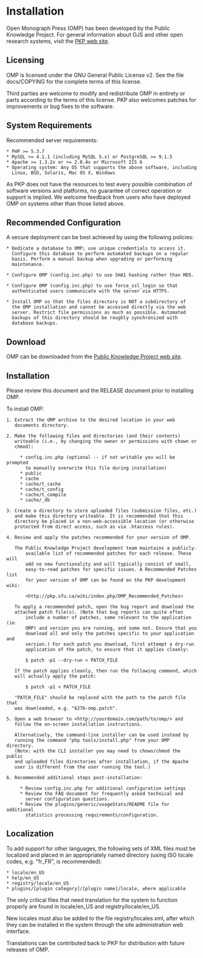 # Installation

Open Monograph Press (OMP) has been developed by the Public Knowledge Project. For general information about OJS and other open research systems, visit the [PKP web site](http://pkp.sfu.ca/).


## Licensing

OMP is licensed under the GNU General Public License v2. See the file
docs/COPYING for the complete terms of this license.

Third parties are welcome to modify and redistribute OMP in entirety or parts
according to the terms of this license. PKP also welcomes patches for
improvements or bug fixes to the software.

## System Requirements

Recommended server requirements:

	* PHP >= 5.3.7
	* MySQL >= 4.1.1 (including MySQL 5.x) or PostgreSQL >= 9.1.5
	* Apache >= 1.3.2x or >= 2.0.4x or Microsoft IIS 6
	* Operating system: Any OS that supports the above software, including
	  Linux, BSD, Solaris, Mac OS X, Windows

As PKP does not have the resources to test every possible combination of
software versions and platforms, no guarantee of correct operation or support
is implied. We welcome feedback from users who have deployed OMP on systems
other than those listed above.


## Recommended Configuration


A secure deployment can be best achieved by using the following policies:

	* Dedicate a database to OMP; use unique credentials to access it.
	  Configure this database to perform automated backups on a regular
	  basis. Perform a manual backup when upgrading or performing
	  maintenance.

	* Configure OMP (config.inc.php) to use SHA1 hashing rather than MD5.

	* Configure OMP (config.inc.php) to use force_ssl_login so that
	  authenticated users communicate with the server via HTTPS.

	* Install OMP so that the files directory is NOT a subdirectory of
	  the OMP installation and cannot be accessed directly via the web
	  server. Restrict file permissions as much as possible. Automated
	  backups of this directory should be roughly synchronized with
	  database backups.

## Download

OMP can be downloaded from the [Public Knowledge Project web site](http://pkp.sfu.ca/).

## Installation

Please review this document and the RELEASE document prior to installing OMP.

To install OMP:

	1. Extract the OMP archive to the desired location in your web
	   documents directory.
	
	2. Make the following files and directories (and their contents)
	   writeable (i.e., by changing the owner or permissions with chown or
	   chmod):
	   
	     * config.inc.php (optional -- if not writable you will be prompted
	       to manually overwrite this file during installation)
	     * public
	     * cache
	     * cache/t_cache
	     * cache/t_config
	     * cache/t_compile
	     * cache/_db
	
	3. Create a directory to store uploaded files (submission files, etc.)
	   and make this directory writeable. It is recommended that this
	   directory be placed in a non-web-accessible location (or otherwise
	   protected from direct access, such as via .htaccess rules).
	   
	4. Review and apply the patches recommended for your version of OMP.

	   The Public Knowledge Project development team maintains a publicly-
           available list of recommended patches for each release. These will
           add no new functionality and will typically consist of small,
           easy-to-read patches for specific issues. A Recommended Patches list
           for your version of OMP can be found on the PKP development wiki:

	       <http://pkp.sfu.ca/wiki/index.php/OMP_Recommended_Patches>

	   To apply a recommended patch, open the bug report and download the 
	   attached patch file(s). (Note that bug reports can quite often
           include a number of patches, some relevant to the application (ie.
           OMP) and version you are running, and some not. Ensure that you
           download all and only the patches specific to your application and
           version.) For each patch you download, first attempt a dry-run
           application of the patch, to ensure that it applies cleanly: 

	       $ patch -p1 --dry-run < PATCH_FILE

	   If the patch applies cleanly, then run the following command, which 
	   will actually apply the patch: 

	       $ patch -p1 < PATCH_FILE

	   "PATCH_FILE" should be replaced with the path to the patch file that 
	   was downloaded, e.g. "6276-omp.patch".

	5. Open a web browser to <http://yourdomain.com/path/to/omp/> and
	   follow the on-screen installation instructions.
	   
	   Alternatively, the command-line installer can be used instead by
	   running the command "php tools/install.php" from your OMP directory.
	   (Note: with the CLI installer you may need to chown/chmod the public
	   and uploaded files directories after installation, if the Apache
	   user is different from the user running the tool.)

	6. Recommended additional steps post-installation:
	
	     * Review config.inc.php for additional configuration settings
	     * Review the FAQ document for frequently asked technical and
	       server configuration questions.
	     * Review the plugins/generic/usageStats/README file for additional
	       statistics processing requirements/configuration.

## Localization

To add support for other languages, the following sets of XML files must be
localized and placed in an appropriately named directory (using ISO locale 
codes, e.g. "fr_FR", is recommended):

	* locale/en_US
	* help/en_US
	* registry/locale/en_US
	* plugins/[plugin category]/[plugin name]/locale, where applicable

The only critical files that need translation for the system to function
properly are found in locale/en_US and registry/locale/en_US.

New locales must also be added to the file registry/locales.xml, after which
they can be installed in the system through the site administration web
interface.
	
Translations can be contributed back to PKP for distribution with future
releases of OMP.

